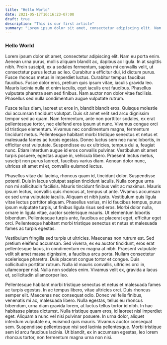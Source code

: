 ```yaml
---
title: "Hello World"
date: 2021-05-17T16:16:23-07:00
draft: true
description: "This is our first article"
summary: "Lorem ipsum dolor sit amet, consectetur adipiscing elit. Nam eu porta enim. Aenean urna purus, mollis aliquam blandit ac, dapibus ac ligula. In at sagittis nibh. Proin suscipit, ex a sodales fermentum, sapien mi convallis velit, ut consectetur purus lectus ac leo. Curabitur a efficitur dui, id dictum purus. Fusce rhoncus metus in imperdiet luctus. Curabitur tempus faucibus faucibus. Fusce dolor eros, pretium quis ipsum vitae"
---
```


### Hello World

Lorem ipsum dolor sit amet, consectetur adipiscing elit. Nam eu porta enim. Aenean urna purus, mollis aliquam blandit ac, dapibus ac ligula. In at sagittis nibh. Proin suscipit, ex a sodales fermentum, sapien mi convallis velit, ut consectetur purus lectus ac leo. Curabitur a efficitur dui, id dictum purus. Fusce rhoncus metus in imperdiet luctus. Curabitur tempus faucibus faucibus. Fusce dolor eros, pretium quis ipsum vitae, iaculis gravida leo. Mauris lacinia nulla et enim iaculis, eget iaculis erat faucibus. Phasellus vulputate pharetra sem sed finibus. Nam auctor non dolor vitae facilisis. Phasellus sed nulla condimentum augue vulputate rutrum.

Fusce tellus diam, laoreet ut eros in, blandit blandit eros. Quisque molestie dui accumsan tincidunt volutpat. Duis sit amet velit sed arcu dignissim tempor sed ac quam. Nam fermentum, ante non porttitor sodales, ex erat pellentesque tortor, nec eleifend eros ipsum ut nunc. Vivamus congue orci id tristique elementum. Vivamus nec condimentum magna, fermentum tincidunt metus. Pellentesque habitant morbi tristique senectus et netus et malesuada fames ac turpis egestas. Donec luctus sem nec nunc lobortis, in efficitur erat vulputate. Suspendisse eu ex ultricies, tempus dui a, feugiat nunc. Etiam interdum augue id eros convallis pulvinar. Vestibulum sit amet turpis posuere, egestas augue in, vehicula libero. Praesent lectus metus, suscipit non purus laoreet, faucibus varius diam. Aenean dolor nunc, ultrices sit amet mi et, convallis euismod lectus.

Phasellus vitae dui lacinia, rhoncus quam id, tincidunt dolor. Suspendisse potenti. Duis in lacus volutpat sapien tincidunt iaculis. Nulla congue urna non mi sollicitudin facilisis. Mauris tincidunt finibus velit ac maximus. Mauris ipsum lectus, convallis quis rhoncus at, tempus ut ante. Vivamus accumsan ex sed urna vulputate iaculis. Aliquam et nibh justo. Vestibulum quis ligula vitae lectus porttitor aliquam. Phasellus varius, mi id faucibus tempus, purus ipsum vulputate turpis, ut finibus ligula risus sed eros. Morbi dolor nulla, ornare in ligula vitae, auctor scelerisque mauris. Ut elementum lobortis bibendum. Pellentesque turpis ante, faucibus ac placerat eget, efficitur eget orci. Pellentesque habitant morbi tristique senectus et netus et malesuada fames ac turpis egestas.

Vestibulum fringilla sed turpis ut ultricies. Maecenas non rutrum est. Sed pretium eleifend accumsan. Sed viverra, ex eu auctor tincidunt, eros erat pellentesque lacus, in condimentum ex magna at nibh. Praesent vulputate velit sit amet massa dignissim, a faucibus arcu porta. Nullam consectetur scelerisque pharetra. Duis placerat congue tortor et congue. Duis sollicitudin porttitor rutrum. Nulla id mauris convallis, ultricies orci in, ullamcorper nisl. Nulla non sodales enim. Vivamus velit ex, gravida a lacus et, sollicitudin ullamcorper leo.

Pellentesque habitant morbi tristique senectus et netus et malesuada fames ac turpis egestas. In ac tempus libero, vitae ultricies orci. Duis rhoncus semper elit. Maecenas nec consequat odio. Donec vel felis finibus, venenatis mi ac, malesuada libero. Nulla egestas, tellus eu rhoncus bibendum, urna diam gravida lorem, at luctus tellus tortor id nibh. In hac habitasse platea dictumst. Nulla tristique quam eros, id laoreet nisl imperdiet eget. Aliquam a nunc vel nisi pulvinar posuere. In urna dolor, aliquet interdum vulputate eu, euismod quis mauris. Vivamus auctor consequat sem. Suspendisse pellentesque nisi sed lacinia pellentesque. Morbi tristique sem id arcu faucibus lacinia. Ut blandit, ex in accumsan egestas, leo lorem rhoncus tortor, non fermentum magna urna non nisi.


